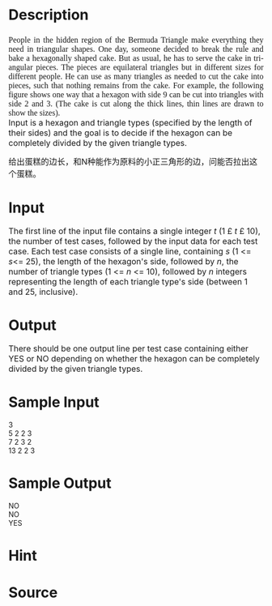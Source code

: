 
# Description

<div class="content"><div style="text-justify: inter-ideograph"><span style="font-size: medium">
<h1 align="center" style="margin: 12pt 0cm 18pt; text-align: center"></h1>
<p class="MsoNormal" style="text-justify: inter-ideograph; margin: 0cm 0cm 0pt; text-align: justify"><span lang="EN-US"><font face="Times New Roman">People in the hidden region of the Bermuda Triangle make everything they need in triangular shapes. One day, someone decided to break the rule and bake a hexagonally shaped cake. But as usual, he has to serve the cake in triangular pieces. The pieces are equilateral triangles but in different sizes for different people. He can use as many triangles as needed to cut the cake into pieces, such that nothing remains from the cake. For example, the following figure shows one way that a hexagon with side 9 can be cut into triangles with side 2 and 3. (The cake is cut along the thick lines, thin lines are drawn to show the sizes).</font></span></p>
</span><span style="font-size: medium">
<p class="MsoNormal" style="text-justify: inter-ideograph; margin: 0cm 0cm 0pt; text-align: justify"></p>
<p class="MsoNormal" style="text-justify: inter-ideograph; margin: 0cm 0cm 0pt; text-align: justify"><span style="font-size: medium"><span lang="EN-US"><font face="Times New Roman"><img alt="" src="source/bzoj/2572/img/aHR0cHM6Ly9seWRzeS5jb20vSnVkZ2VPbmxpbmUvdXBsb2FkLzIwMTExMi8xLkpQRw==.JPG"/></font></span></span></p>
<p class="MsoNormal" style="text-justify: inter-ideograph; margin: 0cm 0cm 0pt; text-align: justify"></p>
<p class="MsoNormal" style="text-justify: inter-ideograph; margin: 0cm 0cm 0pt; text-align: justify"></p>
</span></div>
<div style="text-justify: inter-ideograph"><span style="font-size: medium">Input is a hexagon and triangle types (specified by the length of their sides) and the goal is to decide if the hexagon can be completely divided by the given triangle types.</span></div>
<p><span style="font-size: medium">给出蛋糕的边长，和N种能作为原料的小正三角形的边，问能否拉出这个蛋糕。</span></p></div>

# Input

<div class="content"><div style="text-justify: inter-ideograph"><span style="font-size: medium">The first line of the input file contains a single integer <i>t </i>(1 £ <i>t</i> £ 10), the number of test cases, followed by the input data for each test case. Each test case consists of a single line, containing <i>s </i>(1 &lt;= <em>s</em>&lt;= 25), the length of the hexagon&#39;s side, followed by <i>n</i>, the number of triangle types (1 &lt;= <i>n</i> &lt;= 10), followed by <i>n</i> integers representing the length of each triangle type&#39;s side (between 1 and 25, inclusive).</span></div></div>

# Output

<div class="content"><div><span style="font-size: medium">There should be one output line per test case containing either YES or NO depending on whether the hexagon can be completely divided by the given triangle types.</span></div></div>

# Sample Input

<div class="content"><span class="sampledata">3<br/>
5 2 2 3<br/>
7 2 3 2<br/>
13 2 2 3<br/>
</span></div>

# Sample Output

<div class="content"><span class="sampledata">NO<br/>
NO<br/>
YES</span></div>

# Hint

<div class="content"><p></p></div>

# Source

<div class="content"><p><a href="problemset.php?search="></a></p></div>

